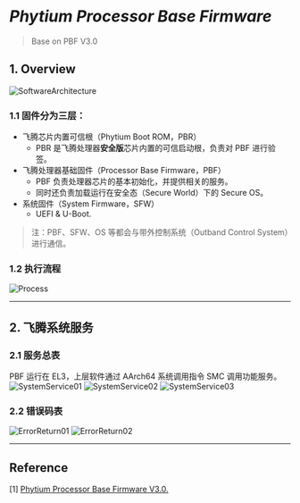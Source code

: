 <!--
 * @FileName: PBF.md
 * @Author: Alen luojiaming299@163.com
 * @CreateTime: 2022-09-10 08:49:04
 * @LastEditTime: 2022-09-10 20:09:29
 * Copyright (c) 2022 by Alen, All Rights Reserved.
-->

# *Phytium Processor Base Firmware*
> Base on PBF V3.0

## 1. Overview
![SoftwareArchitecture](../../Source/Industry_Phytium_PBF_SoftwareArchitecture.png)
### 1.1 固件分为三层：
+ 飞腾芯片内置可信根（Phytium Boot ROM，PBR）
  + PBR 是飞腾处理器**安全版**芯片内置的可信启动根，负责对 PBF 进行验签。
+ 飞腾处理器基础固件（Processor Base Firmware，PBF）
  + PBF 负责处理器芯片的基本初始化，并提供相关的服务。
  + 同时还负责加载运行在安全态（Secure World）下的 Secure OS。
+ 系统固件（System Firmware，SFW）
  + UEFI & U-Boot.
> 注：PBF、SFW、OS 等都会与带外控制系统（Outband Control System）进行通信。
### 1.2 执行流程
![Process](../../Source/Industry_Phytium_PBF_Process.png)

--------------------------------------------------------------------------------

## 2. 飞腾系统服务
### 2.1 服务总表
PBF 运行在 EL3，上层软件通过 AArch64 系统调用指令 SMC 调用功能服务。
![SystemService01](../../Source/Industry_Phytium_PBF_SystemService01.png)
![SystemService02](../../Source/Industry_Phytium_PBF_SystemService02.png)
![SystemService03](../../Source/Industry_Phytium_PBF_SystemService03.png)
### 2.2 错误码表
![ErrorReturn01](../../Source/Industry_Phytium_PBF_ErrorReturn01.png)
![ErrorReturn02](../../Source/Industry_Phytium_PBF_ErrorReturn02.png)


--------------------------------------------------------------------------------

## Reference
[1] [Phytium Processor Base Firmware V3.0.](https://www.phytium.com.cn/Site/theme/Uploads/20210113/Processor%20Base%20Firmware%E6%8E%A5%E5%8F%A3%E8%A7%84%E8%8C%83.pdf#:~:text=PBF%E6%98%AF%E9%A3%9E%E8%85%BE%E5%A4%84%E7%90%86%20%E5%99%A8%E5%9F%BA%E7%A1%80%E5%9B%BA%E4%BB%B6%EF%BC%8C%E8%B4%9F%E8%B4%A3%E5%A4%84%E7%90%86%E5%99%A8%E8%8A%AF%E7%89%87%E7%9A%84%E5%9F%BA%E6%9C%AC%E5%88%9D%E5%A7%8B%E5%8C%96%EF%BC%8C%E5%B9%B6%E6%8F%90%E4%BE%9B%E7%9B%B8%E5%85%B3%E7%9A%84%E6%9C%8D%E5%8A%A1%E3%80%82%20PBF%E8%BF%98%E8%B4%9F%E8%B4%A3%E5%8A%A0,%E8%BD%BD%E8%BF%90%E8%A1%8C%E5%9C%A8%E5%AE%89%E5%85%A8%E6%80%81%EF%BC%88Secure%20World%EF%BC%89%E4%B8%8B%E7%9A%84Secure%20OS%E3%80%82)